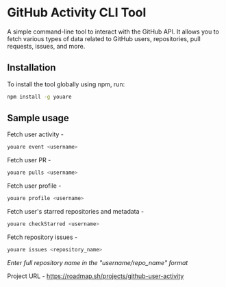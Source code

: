 # GitHub Activity CLI Tool

A simple command-line tool to interact with the GitHub API. It allows you to fetch various types of data related to GitHub users, repositories, pull requests, issues, and more.

## Installation

To install the tool globally using npm, run:

```bash
npm install -g youare
```
## Sample usage 

Fetch user activity -

```bash
youare event <username>
```

Fetch user PR -

```bash
youare pulls <username>
```

Fetch user profile -

```bash
youare profile <username>
```

Fetch user's starred repositories and metadata -

```bash
youare checkStarred <username>
```

Fetch repository issues -

```bash
youare issues <repository_name>
```

*Enter full repository name in the "username/repo_name" format*


Project URL - https://roadmap.sh/projects/github-user-activity
